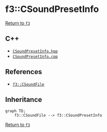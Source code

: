 # f3::CSoundPresetInfo

[Return to `f3`](/docs/f3.md)

## C++

- [`CSoundPresetInfo.hpp`](/c++/include/CSoundPresetInfo.hpp)
- [`CSoundPresetInfo.cpp`](/c++/source/CSoundPresetInfo.cpp)

## References

- [`f3::CSoundFile`](/docs/f3/CSoundFile.md)

## Inheritance

```mermaid
graph TD;
    f3::CSoundFile --> f3::CSoundPresetInfo
```

[Return to `f3`](/docs/f3.md)